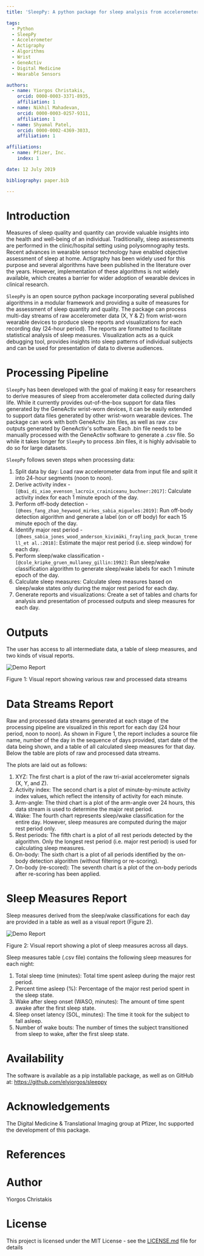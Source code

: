 ```yaml
---
title: 'SleepPy: A python package for sleep analysis from accelerometer data'

tags:
  - Python
  - SleepPy
  - Accelerometer
  - Actigraphy
  - Algorithms
  - Wrist
  - GeneActiv
  - Digital Medicine
  - Wearable Sensors

authors:
  - name: Yiorgos Christakis,
    orcid: 0000-0003-3371-8935,
    affiliation: 1
  - name: Nikhil Mahadevan,
    orcid: 0000-0003-0257-9311,
    affiliation: 1
  - name: Shyamal Patel,
    orcid: 0000-0002-4369-3033,
    affiliation: 1

affiliations:
  - name: Pfizer, Inc.
    index: 1

date: 12 July 2019

bibliography: paper.bib

---
```


# Introduction
Measures of sleep quality and quantity can provide valuable insights into the health and well-being of an individual. Traditionally, sleep assessments are performed in the clinic/hospital setting using polysomnography tests. Recent advances in wearable sensor technology have enabled objective assessment of sleep at home. Actigraphy has been widely used for this purpose and several algorithms have been published in the literature over the years. However, implementation of these algorithms is not widely available, which creates a barrier for wider adoption of wearable devices in clinical research.

``SleepPy`` is an open source python package incorporating several published algorithms in a modular framework and providing a suite of measures for the assessment of sleep quantity and quality. The package can process multi-day streams of raw accelerometer data (X, Y & Z) from wrist-worn wearable devices to produce sleep reports and visualizations for each recording day (24-hour period). The reports are formatted to facilitate statistical analysis of sleep measures. Visualization acts as a quick debugging tool, provides insights into sleep patterns of individual subjects and can be used for presentation of data to diverse audiences.

# Processing Pipeline
``SleepPy`` has been developed with the goal of making it easy for researchers to derive measures of sleep from accelerometer data collected during daily life. While it currently provides out-of-the-box support for data files generated by the GeneActiv wrist-worn devices, it can be easily extended to support data files generated by other wrist-worn wearable devices. The package can work with both GeneActiv .bin files, as well as raw .csv outputs generated by GeneActiv's software. Each .bin file needs to be manually processed with the GeneActiv software to generate a .csv file. So while it takes longer for ``SleepPy`` to process .bin files, it is highly advisable to do so for large datasets.

``SleepPy`` follows seven steps when processing data:
1.	Split data by day: Load raw accelerometer data from input file and split it into 24-hour segments (noon to noon).
2.	Derive activity index -`[@bai_di_xiao_evenson_lacroix_crainiceanu_buchner:2017]`: Calculate activity index for each 1 minute epoch of the day.
3.	Perform off-body detection -`[@hees_fang_zhao_heywood_mirkes_sabia_migueles:2019]`: Run off-body detection algorithm and generate a label (on or off body) for each 15 minute epoch of the day.
4.	Identify major rest period -`[@hees_sabia_jones_wood_anderson_kivimäki_frayling_pack_bucan_trenell_et al.:2018]`: Estimate the major rest period (i.e. sleep window) for each day.
5.	Perform sleep/wake classification -`[@cole_kripke_gruen_mullaney_gillin:1992]`: Run sleep/wake classification algorithm to generate sleep/wake labels for each 1 minute epoch of the day.
6.	Calculate sleep measures: Calculate sleep measures based on sleep/wake states only during the major rest period for each day.
7.	Generate reports and visualizations: Create a set of tables and charts for analysis and presentation of processed outputs and sleep measures for each day.

# Outputs
The user has access to all intermediate data, a table of sleep measures, and two kinds of visual reports.

![Demo Report](https://raw.githubusercontent.com/elyiorgos/sleeppy/master/sleeppy/demo/report_images/Visual_Results_Day_1.png)

Figure 1: Visual report showing various raw and processed data streams

# Data Streams Report
Raw and processed data streams generated at each stage of the processing pipeline are visualized in this report for each day (24 hour period, noon to noon). As shown in Figure 1, the report includes a source file name, number of the day in the sequence of days provided, start date of the data being shown, and a table of all calculated sleep measures for that day. Below the table are plots of raw and processed data streams.

The plots are laid out as follows:
1.	XYZ: The first chart is a plot of the raw tri-axial accelerometer signals (X, Y, and Z).
2.	Activity index: The second chart is a plot of minute-by-minute activity index values, which reflect the intensity of activity for each minute.
3.	Arm-angle: The third chart is a plot of the arm-angle over 24 hours, this data stream is used to determine the major rest period.
4.	Wake: The fourth chart represents sleep/wake classification for the entire day. However, sleep measures are computed during the major rest period only.
5.	Rest periods: The fifth chart is a plot of all rest periods detected by the algorithm. Only the longest rest period (i.e. major rest period) is used for calculating sleep measures.
6.	On-body: The sixth chart is a plot of all periods identified by the on-body detection algorithm (without filtering or re-scoring).
7.	On-body (re-scored): The seventh chart is a plot of the on-body periods after re-scoring has been applied.

# Sleep Measures Report
Sleep measures derived from the sleep/wake classifications for each day are provided in a table as well as a visual report (Figure 2).

![Demo Report](https://raw.githubusercontent.com/elyiorgos/sleeppy/master/sleeppy/demo/report_images/summary_example.png)

Figure 2: Visual report showing a plot of sleep measures across all days.

Sleep measures table (.csv file) contains the following sleep measures for each night:
1.	Total sleep time (minutes): Total time spent asleep during the major rest period.
2.	Percent time asleep (%): Percentage of the major rest period spent in the sleep state.
3.	Wake after sleep onset (WASO, minutes): The amount of time spent awake after the first sleep state.
4.	Sleep onset latency (SOL, minutes): The time it took for the subject to fall asleep.
5.	Number of wake bouts: The number of times the subject transitioned from sleep to wake, after the first sleep state.

# Availability
The software is available as a pip installable package, as well as on GitHub at: <https://github.com/elyiorgos/sleeppy>

# Acknowledgements
The Digital Medicine & Translational Imaging group at Pfizer, Inc supported the development of this package.

# References

# Author
Yiorgos Christakis

# License
This project is licensed under the MIT License - see the [LICENSE.md](LICENSE.md) file for details
